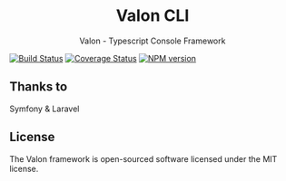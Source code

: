 <h1 align="center">Valon CLI</h1>

<p align="center">Valon - Typescript Console Framework

<p align="center">

[![Build Status](https://travis-ci.org/stefanoruth/valon-cli.svg?branch=master)](https://travis-ci.org/stefanoruth/valon-cli)
[![Coverage Status](https://coveralls.io/repos/github/stefanoruth/valon-cli/badge.svg?branch=master)](https://coveralls.io/github/stefanoruth/valon-cli?branch=master)
[![NPM version](https://img.shields.io/npm/v/valon.svg)](https://www.npmjs.com/package/valon)

</p>

## Thanks to

Symfony & Laravel

## License

The Valon framework is open-sourced software licensed under the MIT license.
